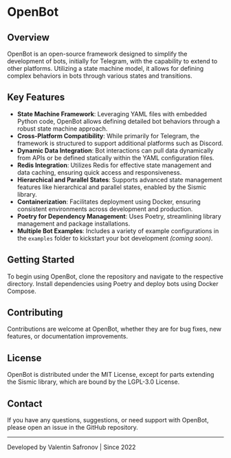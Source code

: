 # OpenBot

## Overview
OpenBot is an open-source framework designed to simplify the development of bots, initially for Telegram, with the capability to extend to other platforms. Utilizing a state machine model, it allows for defining complex behaviors in bots through various states and transitions.

## Key Features
- **State Machine Framework**: Leveraging YAML files with embedded Python code, OpenBot allows defining detailed bot behaviors through a robust state machine approach.
- **Cross-Platform Compatibility**: While primarily for Telegram, the framework is structured to support additional platforms such as Discord.
- **Dynamic Data Integration**: Bot interactions can pull data dynamically from APIs or be defined statically within the YAML configuration files.
- **Redis Integration**: Utilizes Redis for effective state management and data caching, ensuring quick access and responsiveness.
- **Hierarchical and Parallel States**: Supports advanced state management features like hierarchical and parallel states, enabled by the Sismic library.
- **Containerization**: Facilitates deployment using Docker, ensuring consistent environments across development and production.
- **Poetry for Dependency Management**: Uses Poetry, streamlining library management and package installations.
- **Multiple Bot Examples**: Includes a variety of example configurations in the `examples` folder to kickstart your bot development <i>(coming soon)</i>.

## Getting Started
To begin using OpenBot, clone the repository and navigate to the respective directory. Install dependencies using Poetry and deploy bots using Docker Compose.

## Contributing
Contributions are welcome at OpenBot, whether they are for bug fixes, new features, or documentation improvements.

## License
OpenBot is distributed under the MIT License, except for parts extending the Sismic library, which are bound by the LGPL-3.0 License.

## Contact
If you have any questions, suggestions, or need support with OpenBot, please open an issue in the GitHub repository.

---

Developed by Valentin Safronov | Since 2022
